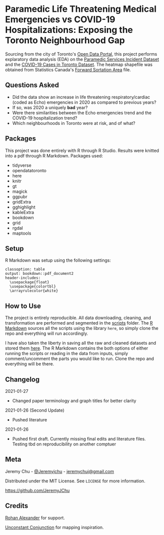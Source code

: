 # Paramedic Life Threatening Medical Emergencies vs COVID-19 Hospitalizations: Exposing the Toronto Neighbourhood Gap
Sourcing from the city of Toronto's [Open Data Portal](https://open.toronto.ca/), this project performs explaratory data analysis (EDA) on the [Paramedic Services Incident Dataset](https://open.toronto.ca/dataset/paramedic-services-incident-data/) and the [COVID-19 Cases in Toronto Dataset](https://open.toronto.ca/dataset/covid-19-cases-in-toronto/). The heatmap shapefile was obtained from Statistics Canada's [Forward Sortation Area](https://www12.statcan.gc.ca/census-recensement/2011/geo/bound-limit/bound-limit-2016-eng.cfm) file.
## Questions Asked
- Did the data show an increase in life threatening respiratory/cardiac (coded as Echo) emergencies in 2020 as compared to previous years?
- If so, was 2020 a uniquely **bad** year?
- Were there similarities between the Echo emergencies trend and the COVID-19 hospitalization trend?
- Which neighbourhoods in Toronto were at risk, and of what?
## Packages
This project was done entirely with R through R Studio. Results were knitted into a pdf through R Markdown. Packages used:
- tidyverse
- opendatatoronto
- here
- knitr
- gt
- magick
- ggpubr
- gridExtra
- gghighlight
- kableExtra
- bookdown
- grid
- rgdal
- maptools
## Setup
R Markdown was setup using the following settings:
```
classoption: table
output: bookdown::pdf_document2
header-includes: 
  \usepackage{float}
  \usepackage{colortbl} 
  \arrayrulecolor{white}
```
## How to Use 
The project is entirely reproducible. All data downloading, cleaning, and transformation are performed and segmented in the [scripts](scripts) folder. The [R Markdown](outputs/paper) sources all the scripts using the library `here`, so simply clone the repo and everything will run accordingly.

I have also taken the liberty in saving all the raw and cleaned datasets and stored them [here](inputs/data). The R Markdown contains the both options of either running the scripts or reading in the data from inputs, simply comment/uncomment the parts you would like to run. Clone the repo and everything will be there. 

## Changelog
2021-01-27
- Changed paper terminology and graph titles for better clarity

2021-01-26 (Second Update)
- Pushed literature

2021-01-26
- Pushed first draft. Currently missing final edits and literature files. Testing tbd on reproducibility on another comptuer 

## Meta
Jeremy Chu - [@Jeremyjchu](https://twitter.com/Jeremyjchu) - [jeremychuj@gmail.com](jeremychuj@gmail.com)

Distributed under the MIT License. See `LICENSE` for more information. 

https://github.com/JeremyJChu

## Credits
[Rohan Alexander](https://rohanalexander.com/) for support. 

[Unconstant Conjunction](https://unconj.ca/blog/) for mapping inspiration.


